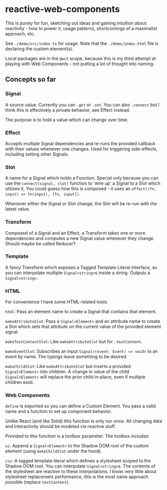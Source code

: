 # reactive-web-components

This is purely for fun, sketching out ideas and gaining intuition about reactivity - how to power it, usage patterns, shortcomings of a maximalist approach, etc.

See `./demo/src/index.ts` for usage. Note that the `./demo/index.html` file is declaring the custom element(s).

Local packages are in the `@wc3` scope, because this is my third attempt at playing with Web Components - not putting a lot of thought into naming.

## Concepts so far

### Signal

A source value. Currently you can `.get` or `.set`. You can also `.connect` but I think this is effectively a private behavior, see Effect instead.

The purpose is to hold a value which can change over time.

### Effect

Accepts multiple Signal dependencies and re-runs the provided callback with their values whenever one changes. Used for triggering side-effects, including setting other Signals.

### Slot

A name for a Signal which holds a Function. Special only because you can use the `connect(signal, slot)` function to 'wire up' a Signal to a Slot which utilizes it. You could guess how this is composed - it uses an `effect((fn, input) => fn(input), [fn, input])`.

Whenever either the Signal or Slot change, the Slot will be re-run with the latest value.

### Transform

Composed of a Signal and an Effect, a Transform takes one or more dependencies and computes a new Signal value whenever they change. Should maybe be called Reducer?

### Template

A fancy Transform which exposes a Tagged Template Literal interface, so you can interpolate multiple `Signal<string>`s inside a string. Outputs a `Signal<string>`.

### HTML

For convenience I have some HTML-related tools:

`html`: Pass an element name to create a Signal that contains that element.

`makeAttributeSlot`: Pass a `Signal<Element>` and an attribute name to create a Slot which sets that attribute on the current value of the provided element signal.

`makeTextContentSlot`: Like `makeAttributeSlot` but for `.textContent`.

`makeEventSlot`: Subscribes an input `Signal<(event: Event) => void>` to an event by name. The typings leave something to be desired.

`makeChildSlot`: Like `makeAttributeSlot` but inserts a provided `Signal<Element>` into children. A change in value of the child `Signal<Element>` will replace the prior child in-place, even if multiple children exist.

### Web Components

`define` is exported so you can define a Custom Element. You pass a valid name and a function to set up component behavior.

Unlike React (and like Solid) this function is only run once. All changing data and interactivity should be modeled via reactive stuff.

Provided to this function is a toolbox parameter. The toolbox includes:

`ui`: Append a `Signal<Element>` to the Shadow DOM root of the custom element (using `makeChildSlot` under the hood).

`css`: A tagged template literal which defines a stylesheet scoped to the Shadow DOM root. You can interpolate `Signal<string>`s. The contents of the stylesheet are reactive to these interpolations. I know very little about stylesheet replacement performance, this is the most naive approach possible (replace `textContent`).
